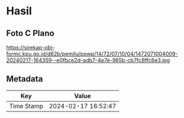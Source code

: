 # Hasil

## Foto C Plano

https://sirekap-obj-formc.kpu.go.id/d82b/pemilu/ppwp/14/72/07/10/04/1472071004009-20240217-164359--e0fbce2d-adb7-4e7e-965b-cb7fc8ffc6e3.jpg


## Metadata

| Key        | Value               |
| ---------- | ------------------- |
| Time Stamp | 2024-02-17 16:52:47 |



